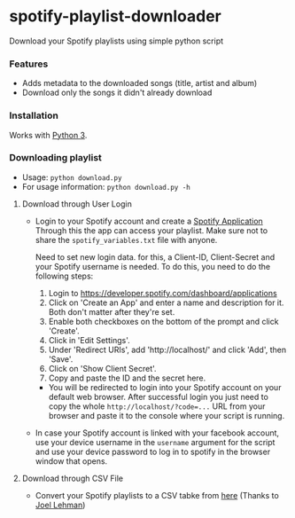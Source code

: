 # spotify-playlist-downloader
Download your Spotify playlists using simple python script


### Features
* Adds metadata to the downloaded songs (title, artist and album)
* Download only the songs it didn't already download


### Installation
Works with [Python 3](https://www.python.org/downloads/).

### Downloading playlist

* Usage: `python download.py`
* For usage information: `python download.py -h`

1. Download through User Login
    * Login to your Spotify account and create a [Spotify Application](https://developer.spotify.com/my-applications/#!/applications)
    Through this the app can access your playlist. Make sure not to share the `spotify_variables.txt` file with anyone.
    
        Need to set new login data. for this, a Client-ID, Client-Secret and your Spotify username is needed.
        To do this, you need to do the following steps:
        1. Login to https://developer.spotify.com/dashboard/applications
        2. Click on 'Create an App' and enter a name and description for it. Both don't matter after they're set.
        3. Enable both checkboxes on the bottom of the prompt and click 'Create'.
        4. Click in 'Edit Settings'.
        5. Under 'Redirect URIs', add 'http://localhost/' and click 'Add', then 'Save'.
        6. Click on 'Show Client Secret'.
        7. Copy and paste the ID and the secret here.

        * You will be redirected to login into your Spotify account on your default web browser. After successful login you just need to copy the whole `http://localhost/?code=...` URL from your browser and paste it to the console where your script is running.
    * In case your Spotify account is linked with your facebook account, use your device username in the `username` argument for the script and use your device password to log in to spotify in the browser window that opens.

2. Download through CSV File
    * Convert your Spotify playlists to a CSV tabke from [here](http://joellehman.com/playlist/) (Thanks to [Joel Lehman](https://github.com/jal278))